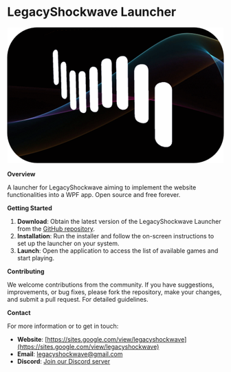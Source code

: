 

# LegacyShockwave Launcher

![LegacyShockwave Launcher](/LSLauncherWPF/Assets/App/LSLogoBG.png)

**Overview**

A launcher for LegacyShockwave aiming to implement the website functionalities into a WPF app. Open source and free forever. 

**Getting Started**

1. **Download**: Obtain the latest version of the LegacyShockwave Launcher from the [GitHub repository](https://github.com/NoxLeg3nd/LSLauncher).
2. **Installation**: Run the installer and follow the on-screen instructions to set up the launcher on your system.
3. **Launch**: Open the application to access the list of available games and start playing.

**Contributing**

We welcome contributions from the community. If you have suggestions, improvements, or bug fixes, please fork the repository, make your changes, and submit a pull request. For detailed guidelines.

**Contact**

For more information or to get in touch:

- **Website**: [https://sites.google.com/view/legacyshockwave](https://sites.google.com/view/legacyshockwave)
- **Email**: legacyshockwave@gmail.com
- **Discord**: [Join our Discord server](https://discord.gg/CkuncqR)

